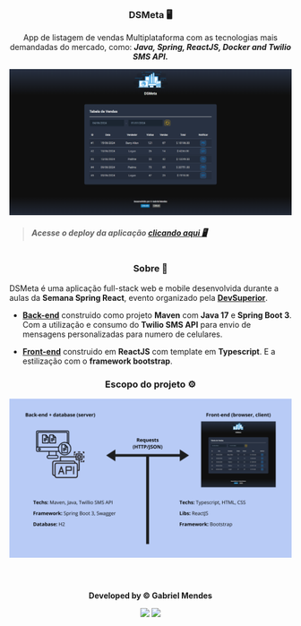 <div align="center">

### **DSMeta** 🖥️

App de listagem de vendas Multiplataforma com as tecnologias mais demandadas do mercado, como: _**Java, Spring, ReactJS, Docker and Twilio SMS API.**_

<img width="600px" src="./documents/Main.png"/>

</div>

> ##### Acesse o deploy da aplicação [clicando aqui 🖥️](https://github.com/Biellms)

#

<div align="center">

### **Sobre** 📝

</div>

DSMeta é uma aplicação full-stack web e mobile desenvolvida durante a aulas da **Semana Spring React**, evento organizado pela **[DevSuperior](https://devsuperior.com.br)**.

- **[Back-end](https://github.com/Biellms/DSMeta/tree/main/backend)** construido como projeto **Maven** com **Java 17** e **Spring Boot 3**. Com a utilização e consumo do **Twilio SMS API** para envio de mensagens personalizadas para numero de celulares. 

- **[Front-end](https://github.com/Biellms/DSMeta/tree/main/frontend)** construido em **ReactJS** com template em **Typescript**. E a estilização com o **framework bootstrap**.

<div align="center">

### **Escopo do projeto** ⚙️

<img width="600px" src="./documents/Project Scope.png"/>

</div>

<br>

#

<div align="center">

**Developed by © Gabriel Mendes**

<a href="https://www.linkedin.com/in/gabriel-mendes-0706ab1b8" target="_blank"><img src="https://img.shields.io/badge/-Linkedin-blue" width="50px" target="_blank"></a> <a href="https://github.com/Biellms" target="_blank"><img src="https://img.shields.io/badge/-Github-gray" width="43px" target="_blank"></a>

</div>
